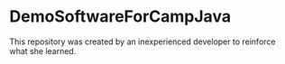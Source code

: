 # DemoSoftwareForCampJava

This repository was created by an inexperienced developer to reinforce what she learned.
